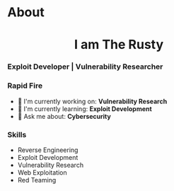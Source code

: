 # About

<div id="toc">
  <ul align="center" style="list-style: none">
    <summary>
      <h1>
        I am The Rusty
      </h1>
    </summary>
  </ul>
</div>

 **<h3 align="left">Exploit Developer | Vulnerability Researcher</h3>**

**<h3 align="left">Rapid Fire</h3>**

- 💼 I'm currently working on: **Vulnerability Research**
- 🌱 I'm currently learning: **Exploit Development**
- 💬 Ask me about: **Cybersecurity**

**<h3 align="left">Skills</h3>**

- Reverse Engineering
- Exploit Development
- Vulnerability Research
- Web Exploitation
- Red Teaming

